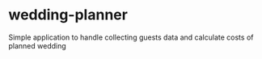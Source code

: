 # wedding-planner
Simple application to handle collecting guests data and calculate costs of planned wedding
